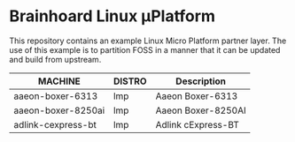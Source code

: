 # Brainhoard Linux µPlatform

This repository contains an example Linux Micro Platform partner layer. The use
of this example is to partition FOSS in a manner that it can be updated and build
from upstream.

| MACHINE | DISTRO | Description |
| -- | -- | -- |
| aaeon-boxer-6313 | lmp | Aaeon Boxer-6313 |
| aaeon-boxer-8250ai | lmp | Aaeon Boxer-8250AI |
| adlink-cexpress-bt | lmp | Adlink cExpress-BT |
